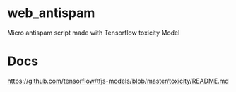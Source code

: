 # web_antispam
Micro antispam script made with Tensorflow toxicity Model

# Docs
https://github.com/tensorflow/tfjs-models/blob/master/toxicity/README.md
